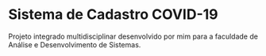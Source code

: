 # Sistema de Cadastro COVID-19
 Projeto integrado multidisciplinar desenvolvido por mim para a faculdade de Análise e Desenvolvimento de Sistemas.
